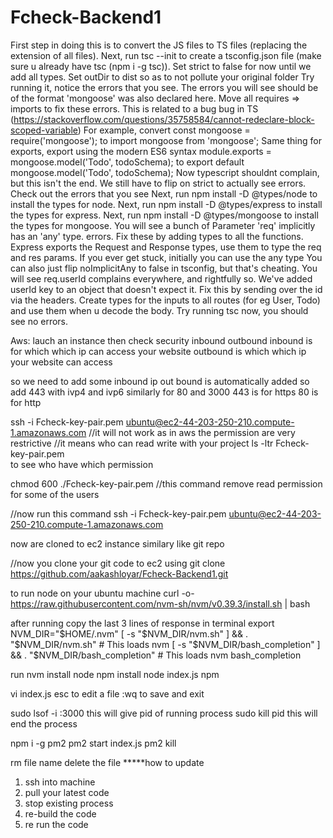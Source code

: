 # Fcheck-Backend1
First step in doing this is to convert the JS files to TS files (replacing the extension of all files).
Next, run tsc --init to create a tsconfig.json file (make sure u already have tsc (npm i -g tsc)).
Set strict to false for now until we add all types.
Set outDir to dist so as to not pollute your original folder
Try running it, notice the errors that you see.
The errors you will see should be of the format
'mongoose' was also declared here.
Move all requires => imports to fix these errors. This is related to a bug bug in TS (https://stackoverflow.com/questions/35758584/cannot-redeclare-block-scoped-variable)
For example, convert
const mongoose = require('mongoose'); to
import mongoose from 'mongoose';
Same thing for exports, export using the modern ES6 syntax
module.exports = mongoose.model('Todo', todoSchema); to
export default mongoose.model('Todo', todoSchema);
Now typescript shouldnt complain, but this isn't the end. We still have to flip on strict to actually see errors.
Check out the errors that you see
Next, run npm install -D @types/node to install the types for node.
Next, run npm install -D @types/express to install the types for express.
Next, run npm install -D @types/mongoose to install the types for mongoose.
You will see a bunch of Parameter 'req' implicitly has an 'any' type. errors. Fix these by adding types to all the functions.
Express exports the Request and Response types, use them to type the req and res params.
If you ever get stuck, initially you can use the any type
You can also just flip noImplicitAny to false in tsconfig, but that's cheating.
You will see req.userId complains everywhere, and rightfully so. We've added userId key to an object that doesn't expect it. Fix this by sending over the id via the headers.
Create types for the inputs to all routes (for eg User, Todo) and use them when u decode the body.
Try running tsc now, you should see no errors.




Aws:
lauch an instance 
then check security 
inbound outbound
inbound is for which which ip can access your website
outbound is which which ip your website can access

so we need to add some inbound ip out bound is automatically added
so add 443 with ivp4 and ivp6 similarly for 80 and 3000
443 is for https 80 is for http

ssh -i Fcheck-key-pair.pem ubuntu@ec2-44-203-250-210.compute-1.amazonaws.com
//it will not work as in aws the permission are very restrictive 
//it means who can read write with your project
ls -ltr Fcheck-key-pair.pem  
to see who have which permission

chmod 600 ./Fcheck-key-pair.pem
//this command remove read permission for some of the users

//now run this command
ssh -i Fcheck-key-pair.pem ubuntu@ec2-44-203-250-210.compute-1.amazonaws.com


now are cloned to ec2 instance similary like git repo

//now you clone your git code to ec2 using 
git clone https://github.com/aakashloyar/Fcheck-Backend1.git


to run node on your ubuntu machine 
curl -o- https://raw.githubusercontent.com/nvm-sh/nvm/v0.39.3/install.sh | bash

after running copy the last 3 lines of response in terminal
export NVM_DIR="$HOME/.nvm"
[ -s "$NVM_DIR/nvm.sh" ] && \. "$NVM_DIR/nvm.sh"  # This loads nvm
[ -s "$NVM_DIR/bash_completion" ] && \. "$NVM_DIR/bash_completion"  # This loads nvm bash_completion


run
nvm install node
npm install
node index.js
npm

vi index.js esc
to edit a file 
:wq 
to save and exit

sudo lsof -i :3000
this will give pid of running process
sudo kill pid
this will end the process

npm i -g pm2
pm2 start index.js
pm2 kill

rm file name
delete the file
*****how to update

1. ssh into machine
2. pull your latest code
3. stop existing process
4. re-build the code
5. re run the code

